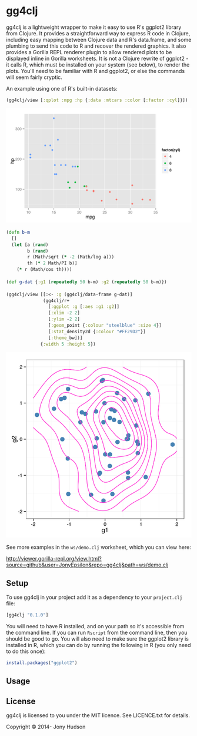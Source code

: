 # gg4clj

gg4clj is a lightweight wrapper to make it easy to use R's ggplot2 library from Clojure. It provides a straightforward
way to express R code in Clojure, including easy mapping between Clojure data and R's data.frame, and some plumbing to
send this code to R and recover the rendered graphics. It also provides a Gorilla REPL renderer plugin to allow rendered
plots to be displayed inline in Gorilla worksheets. It is not a Clojure rewrite of ggplot2 - it calls R, which must be
installed on your system (see below), to render the plots. You'll need to be familiar with R and ggplot2, or else the
commands will seem fairly cryptic.

An example using one of R's built-in datasets:

```clojure
(gg4clj/view [:qplot :mpg :hp {:data :mtcars :color [:factor :cyl]}])
```

![Simple example plot](example1.svg)

```clojure
(defn b-m
  []
  (let [a (rand)
        b (rand)
        r (Math/sqrt (* -2 (Math/log a)))
        th (* 2 Math/PI b)]
    (* r (Math/cos th))))

(def g-dat {:g1 (repeatedly 50 b-m) :g2 (repeatedly 50 b-m)})

(gg4clj/view [[:<- :g (gg4clj/data-frame g-dat)]
              (gg4clj/r+
                [:ggplot :g [:aes :g1 :g2]]
                [:xlim -2 2]
                [:ylim -2 2]
                [:geom_point {:colour "steelblue" :size 4}]
                [:stat_density2d {:colour "#FF29D2"}]
                [:theme_bw])]
             {:width 5 :height 5})
```

![Example plot](example2.svg)

See more examples in the `ws/demo.clj` worksheet, which you can view here:

http://viewer.gorilla-repl.org/view.html?source=github&user=JonyEpsilon&repo=gg4clj&path=ws/demo.clj

## Setup

To use gg4clj in your project add it as a dependency to your `project.clj` file:

```clojure
[gg4clj "0.1.0"]
```

You will need to have R installed, and on your path so it's accessible from the command line. If you can run `Rscript`
from the command line, then you should be good to go. You will also need to make sure the ggplot2 library is installed
in R, which you can do by running the following in R (you only need to do this once):

```R
install.packages("ggplot2")
```

## Usage


## License

gg4clj is licensed to you under the MIT licence. See LICENCE.txt for details.

Copyright © 2014- Jony Hudson